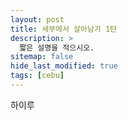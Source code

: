 ```yaml
---
layout: post
title: 세부에서 살아남기 1탄
description: >
  짧은 설명을 적으시오.
sitemap: false
hide_last_modified: true
tags: [cebu]
---
```


하이루